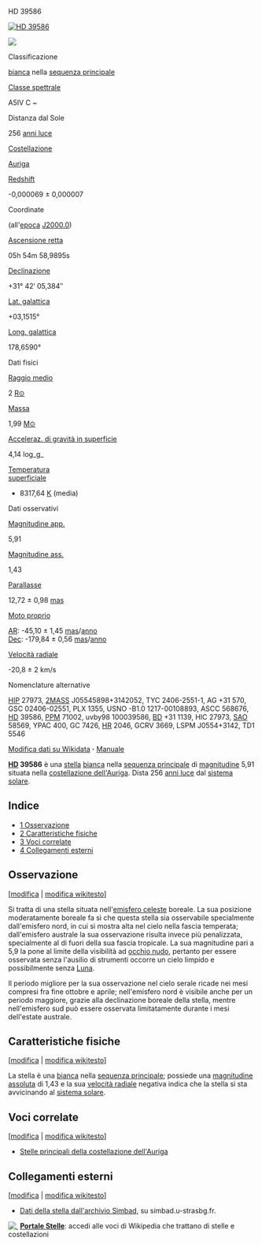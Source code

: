 HD 39586

[![HD 39586](//upload.wikimedia.org/wikipedia/commons/thumb/4/4a/Cercle_rouge_100%25.svg/15px-Cercle_rouge_100%25.svg.png)](/wiki/File:Cercle_rouge_100%25.svg "HD 39586")

[![](//upload.wikimedia.org/wikipedia/commons/thumb/9/92/Auriga_IAU.svg/260px-Auriga_IAU.svg.png)](/wiki/File:Auriga_IAU.svg)

Classificazione

[bianca](/wiki/Stella_bianca_di_sequenza_principale "Stella bianca di sequenza principale") nella [sequenza principale](/wiki/Sequenza_principale "Sequenza principale")

[Classe spettrale](/wiki/Classificazione_stellare "Classificazione stellare")

A5IV C ~

Distanza dal Sole

256 [anni luce](/wiki/Anno_luce "Anno luce")

[Costellazione](/wiki/Costellazione "Costellazione")

[Auriga](/wiki/Auriga_\(costellazione\) "Auriga (costellazione)")

[Redshift](/wiki/Spostamento_verso_il_rosso "Spostamento verso il rosso")

\-0,000069 ± 0,000007

Coordinate

(all'[epoca](/wiki/Epoca_\(astronomia\) "Epoca (astronomia)") [J2000.0](/wiki/J2000.0 "J2000.0"))

[Ascensione retta](/wiki/Ascensione_retta "Ascensione retta")

05h 54m 58,9895s

[Declinazione](/wiki/Declinazione_\(astronomia\) "Declinazione (astronomia)")

+31° 42′ 05,384″

[Lat. galattica](/wiki/Latitudine_galattica "Latitudine galattica")

+03,1515°

[Long. galattica](/wiki/Longitudine_galattica "Longitudine galattica")

178,6590°

Dati fisici

[Raggio medio](/wiki/Raggio_\(astronomia\) "Raggio (astronomia)")

2 [R⊙](/wiki/Raggio_solare "Raggio solare")

[Massa](/wiki/Massa_\(fisica\) "Massa (fisica)")

1,99 [M⊙](/wiki/Massa_solare "Massa solare")

[Acceleraz. di gravità in superficie](/wiki/Gravit%C3%A0_di_superficie "Gravità di superficie")

4,14 log_g_

[Temperatura  
superficiale](/wiki/Temperatura_efficace "Temperatura efficace")

*   8317,64 [K](/wiki/Kelvin "Kelvin") (media)

Dati osservativi

[Magnitudine app.](/wiki/Magnitudine_apparente "Magnitudine apparente")

5,91

[Magnitudine ass.](/wiki/Magnitudine_assoluta "Magnitudine assoluta")

1,43

[Parallasse](/wiki/Parallasse "Parallasse")

12,72 ± 0,98 [mas](/wiki/Milliarcosecondo "Milliarcosecondo")

[Moto proprio](/wiki/Moto_proprio "Moto proprio")

[AR](/wiki/Ascensione_retta "Ascensione retta"): -45,10 ± 1,45 [mas](/wiki/Milliarcosecondo "Milliarcosecondo")/[anno](/wiki/Anno "Anno")  
[Dec](/wiki/Declinazione_\(astronomia\) "Declinazione (astronomia)"): -179,84 ± 0,56 [mas](/wiki/Milliarcosecondo "Milliarcosecondo")/[anno](/wiki/Anno "Anno")

[Velocità radiale](/wiki/Velocit%C3%A0_radiale "Velocità radiale")

\-20,8 ± 2 km/s

Nomenclature alternative

[HIP](/wiki/Catalogo_Hipparcos "Catalogo Hipparcos") 27973, [2MASS](/wiki/2MASS "2MASS") J05545898+3142052, TYC 2406-2551-1, AG +31 570, GSC 02406-02551, PLX 1355, USNO -B1.0 1217-00108893, ASCC 568676, [HD](/wiki/Catalogo_Henry_Draper "Catalogo Henry Draper") 39586, [PPM](/wiki/Catalogo_PPM "Catalogo PPM") 71002, uvby98 100039586, [BD](/wiki/Bonner_Durchmusterung "Bonner Durchmusterung") +31 1139, HIC 27973, [SAO](/wiki/Catalogo_SAO "Catalogo SAO") 58569, YPAC 400, GC 7426, [HR](/wiki/Catalogo_HR "Catalogo HR") 2046, GCRV 3669, LSPM J0554+3142, TD1 5546

[Modifica dati su Wikidata](https://www.wikidata.org/wiki/Q3780996 "d:Q3780996") **·** [Manuale](/wiki/Template:Corpo_celeste/man "Template:Corpo celeste/man")

**[HD](/wiki/Catalogo_Henry_Draper "Catalogo Henry Draper") 39586** è una [stella](/wiki/Stella "Stella") [bianca](/wiki/Stella_bianca_di_sequenza_principale "Stella bianca di sequenza principale") nella [sequenza principale](/wiki/Sequenza_principale "Sequenza principale") di [magnitudine](/wiki/Magnitudine_apparente "Magnitudine apparente") 5,91 situata nella [costellazione dell'Auriga](/wiki/Auriga_\(costellazione\) "Auriga (costellazione)"). Dista 256 [anni luce](/wiki/Anno_luce "Anno luce") dal [sistema solare](/wiki/Sistema_solare "Sistema solare").

Indice
------

*   [1 Osservazione](#Osservazione)
*   [2 Caratteristiche fisiche](#Caratteristiche_fisiche)
*   [3 Voci correlate](#Voci_correlate)
*   [4 Collegamenti esterni](#Collegamenti_esterni)

Osservazione
------------

\[[modifica](/w/index.php?title=HD_39586&veaction=edit&section=1 "Modifica la sezione Osservazione") | [modifica wikitesto](/w/index.php?title=HD_39586&action=edit&section=1 "Edit section's source code: Osservazione")\]

Si tratta di una stella situata nell'[emisfero celeste](/wiki/Emisfero_celeste "Emisfero celeste") boreale. La sua posizione moderatamente boreale fa sì che questa stella sia osservabile specialmente dall'emisfero nord, in cui si mostra alta nel cielo nella fascia temperata; dall'emisfero australe la sua osservazione risulta invece più penalizzata, specialmente al di fuori della sua fascia tropicale. La sua magnitudine pari a 5,9 la pone al limite della visibilità ad [occhio nudo](/wiki/Occhio_nudo "Occhio nudo"), pertanto per essere osservata senza l'ausilio di strumenti occorre un cielo limpido e possibilmente senza [Luna](/wiki/Luna "Luna").

Il periodo migliore per la sua osservazione nel cielo serale ricade nei mesi compresi fra fine ottobre e aprile; nell'emisfero nord è visibile anche per un periodo maggiore, grazie alla declinazione boreale della stella, mentre nell'emisfero sud può essere osservata limitatamente durante i mesi dell'estate australe.

Caratteristiche fisiche
-----------------------

\[[modifica](/w/index.php?title=HD_39586&veaction=edit&section=2 "Modifica la sezione Caratteristiche fisiche") | [modifica wikitesto](/w/index.php?title=HD_39586&action=edit&section=2 "Edit section's source code: Caratteristiche fisiche")\]

La stella è una [bianca](/wiki/Stella_bianca_di_sequenza_principale "Stella bianca di sequenza principale") nella [sequenza principale](/wiki/Sequenza_principale "Sequenza principale"); possiede una [magnitudine assoluta](/wiki/Magnitudine_assoluta "Magnitudine assoluta") di 1,43 e la sua [velocità radiale](/wiki/Velocit%C3%A0_radiale "Velocità radiale") negativa indica che la stella si sta avvicinando al [sistema solare](/wiki/Sistema_solare "Sistema solare").

Voci correlate
--------------

\[[modifica](/w/index.php?title=HD_39586&veaction=edit&section=3 "Modifica la sezione Voci correlate") | [modifica wikitesto](/w/index.php?title=HD_39586&action=edit&section=3 "Edit section's source code: Voci correlate")\]

*   [Stelle principali della costellazione dell'Auriga](/wiki/Stelle_principali_della_costellazione_dell%27Auriga "Stelle principali della costellazione dell'Auriga")

Collegamenti esterni
--------------------

\[[modifica](/w/index.php?title=HD_39586&veaction=edit&section=4 "Modifica la sezione Collegamenti esterni") | [modifica wikitesto](/w/index.php?title=HD_39586&action=edit&section=4 "Edit section's source code: Collegamenti esterni")\]

*   [Dati della stella dall'archivio Simbad](http://simbad.u-strasbg.fr/simbad/sim-id?Ident=HD+39586&submit=display+all+measurements), su simbad.u-strasbg.fr.

[![ ](//upload.wikimedia.org/wikipedia/commons/thumb/6/66/Astro_constel_task_force.svg/24px-Astro_constel_task_force.svg.png)](/wiki/File:Astro_constel_task_force.svg "Stelle") **[Portale Stelle](/wiki/Portale:Stelle "Portale:Stelle")**: accedi alle voci di Wikipedia che trattano di stelle e costellazioni